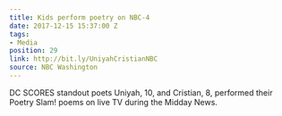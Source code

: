 ```yaml
---
title: Kids perform poetry on NBC-4
date: 2017-12-15 15:37:00 Z
tags:
- Media
position: 29
link: http://bit.ly/UniyahCristianNBC
source: NBC Washington
---
```


DC SCORES standout poets Uniyah, 10, and Cristian, 8, performed their Poetry Slam! poems on live TV during the Midday News. 